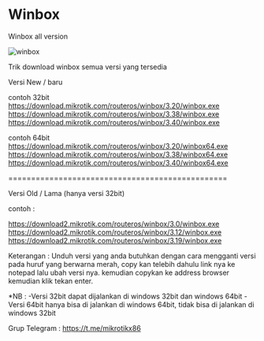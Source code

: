 # Winbox
Winbox all version

![winbox](https://github.com/user-attachments/assets/7290649d-d41c-4087-a3f2-6c197879f352)


Trik download winbox semua versi yang tersedia

Versi New / baru

contoh 32bit
https://download.mikrotik.com/routeros/winbox/3.20/winbox.exe
https://download.mikrotik.com/routeros/winbox/3.38/winbox.exe
https://download.mikrotik.com/routeros/winbox/3.40/winbox.exe

contoh 64bit
https://download.mikrotik.com/routeros/winbox/3.20/winbox64.exe
https://download.mikrotik.com/routeros/winbox/3.38/winbox64.exe
https://download.mikrotik.com/routeros/winbox/3.40/winbox64.exe

================================================

Versi Old / Lama (hanya versi 32bit)

contoh :

https://download2.mikrotik.com/routeros/winbox/3.0/winbox.exe
https://download2.mikrotik.com/routeros/winbox/3.12/winbox.exe
https://download2.mikrotik.com/routeros/winbox/3.19/winbox.exe

Keterangan :
Unduh versi yang anda butuhkan dengan cara mengganti versi pada huruf yang berwarna merah, copy kan telebih dahulu link nya ke notepad lalu ubah versi nya. kemudian copykan ke address browser kemudian klik tekan enter.

*NB :
-Versi 32bit dapat dijalankan di windows 32bit dan windows 64bit
-Versi 64bit hanya bisa di jalankan di windows 64bit, tidak bisa di jalankan di windows 32bit

Grup Telegram : https://t.me/mikrotikx86
